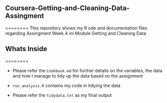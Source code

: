 ## Coursera-Getting-and-Cleaning-Data-Assingment
========
This repository shows my R ode and documentation files regarding Assingment Week 4 ini Module Getting and Cleaning Data

## Whats Inside
========
* Please refer the `Codebook.md` for further details on the variables, the data and how I manage to tidy up the data based on the assignment

* `run_analysis.R` contains my code in tidying the data

* Please refer the `tidydata.txt` as my final output
